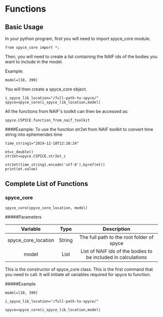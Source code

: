 # Functions

## Basic Usage

In your python program, first you will need to import spyce_core module.

    from spyce_core import *;

Then, you will need to create a list containing the NAIF ids of the bodies you want to include in the model. 

Example:

    model=[10, 399]

You will then create a spyce_core object.

    i_spyce_lib_location="/full-path-to-spyce/"
    spyce=spyce_core(i_spyce_lib_location,model)


All the functions from NAIF's toolkit can then be accessed as:

    spyce.CSPICE.function_from_naif_toolkit

####Example: To use the function str2et from NAIF toolkit to convert time string into ephemerides time

    time_string1="2019-12-18T12:28:24"

    et=c_double()
    str2et=spyce.CSPICE.str2et_c

    str2et(time_string1.encode('utf-8'),byref(et))
    print(et.value)






## Complete List of Functions

### spyce_core

    spyce_core(spyce_core_location, model)



#####Parameters

| Variable| Type | Description |
| :----: |    :----:   |   :----:  |
| spyce_core_location| String|The full path to the root folder of spyce|
| model| List|List of NAIF ids of the bodies to be included in calculations|

This is the constructor of spyce_core class. This is the first command that you need to call. It will initiate all variables required for spyce to function.



#####Example

    model=[10, 399]

    i_spyce_lib_location="/full-path-to-spyce/"

    spyce=spyce_core(i_spyce_lib_location,model)


